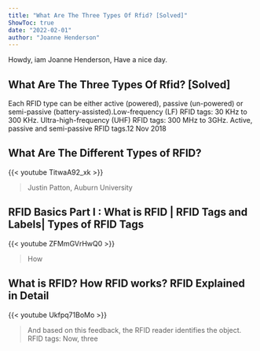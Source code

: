 ```yaml
---
title: "What Are The Three Types Of Rfid? [Solved]"
ShowToc: true 
date: "2022-02-01"
author: "Joanne Henderson" 
---
```


Howdy, iam Joanne Henderson, Have a nice day.
## What Are The Three Types Of Rfid? [Solved]
 Each RFID type can be either active (powered), passive (un-powered) or semi-passive (battery-assisted).Low-frequency (LF) RFID tags: 30 KHz to 300 KHz. 
 Ultra-high-frequency (UHF) RFID tags: 300 MHz to 3GHz. 
 Active, passive and semi-passive RFID tags.12 Nov 2018

## What Are The Different Types of RFID?
{{< youtube TitwaA92_xk >}}
>Justin Patton, Auburn University 

## RFID Basics Part I : What is RFID | RFID Tags and Labels| Types of RFID Tags
{{< youtube ZFMmGVrHwQ0 >}}
>How 

## What is RFID?  How RFID works?  RFID Explained in Detail
{{< youtube Ukfpq71BoMo >}}
>And based on this feedback, the RFID reader identifies the object. RFID tags: Now, three 

